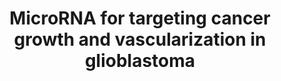 ---
annotations:
- id: PW:0000711
  parent: disease pathway
  type: Pathway Ontology
  value: glioma pathway
- id: DOID:3068
  parent: disease of cellular proliferation
  type: Disease Ontology
  value: glioblastoma
- id: PW:0000808
  parent: regulatory pathway
  type: Pathway Ontology
  value: microRNA pathway
authors:
- Khanspers
- Ryanmiller
- AlexanderPico
- Fehrhart
- Eweitz
communities:
- CPTAC
description: miR-148a and miR-31 target the factor inhibiting hypoxia (FIH1) to promote
  downstream HIF1α and Notch signaling
last-edited: 2021-05-22
ndex: f7554dfd-8b66-11eb-9e72-0ac135e8bacf
organisms:
- Homo sapiens
redirect_from:
- /index.php/Pathway:WP3593
- /instance/WP3593
revision: null
schema-jsonld:
- '@context': https://schema.org/
  '@id': https://wikipathways.github.io/pathways/WP3593.html
  '@type': Dataset
  creator:
    '@type': Organization
    name: WikiPathways
  description: miR-148a and miR-31 target the factor inhibiting hypoxia (FIH1) to
    promote downstream HIF1α and Notch signaling
  keywords:
  - HES1
  - HEY1
  - HIF1A
  - HIF1AN
  - MIR148A
  - MIR31
  - VEGFA
  - VEGFB
  - VEGFC
  license: CC0
  name: MicroRNA for targeting cancer growth and vascularization in glioblastoma
seo: CreativeWork
title: MicroRNA for targeting cancer growth and vascularization in glioblastoma
wpid: WP3593
---